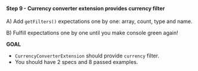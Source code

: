 #### Step 9 - Currency converter extension provides currency filter

A) Add `getFilters()` expectations one by one: array, count, type and name.

B) Fulfill expectations one by one until you make console green again!

**GOAL**

* `CurrencyConverterExtension` should provide `currency` filter.
* You should have 2 specs and 8 passed examples.
